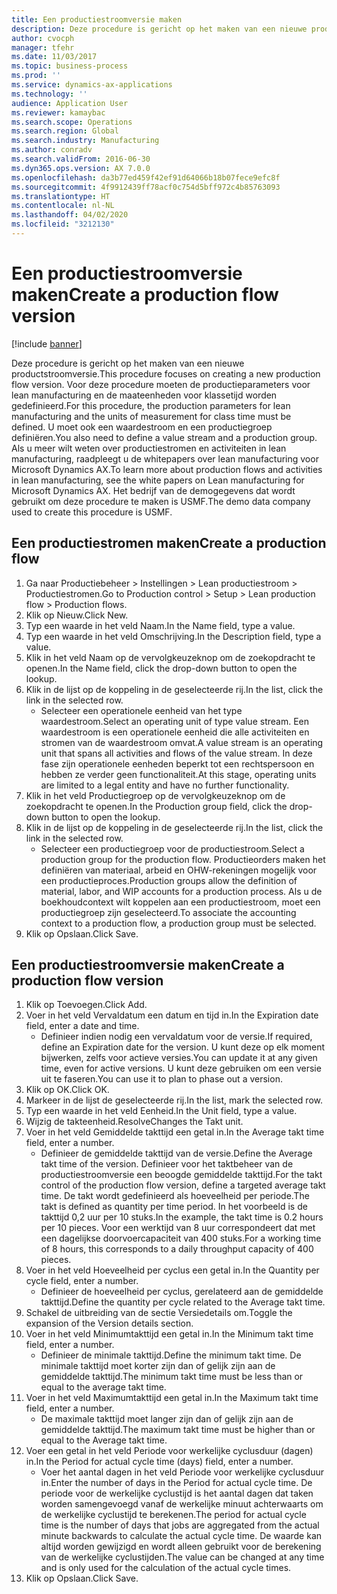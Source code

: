 ```yaml
---
title: Een productiestroomversie maken
description: Deze procedure is gericht op het maken van een nieuwe productstroomversie.
author: cvocph
manager: tfehr
ms.date: 11/03/2017
ms.topic: business-process
ms.prod: ''
ms.service: dynamics-ax-applications
ms.technology: ''
audience: Application User
ms.reviewer: kamaybac
ms.search.scope: Operations
ms.search.region: Global
ms.search.industry: Manufacturing
ms.author: conradv
ms.search.validFrom: 2016-06-30
ms.dyn365.ops.version: AX 7.0.0
ms.openlocfilehash: da3b77ed459f42ef91d64066b18b07fece9efc8f
ms.sourcegitcommit: 4f9912439ff78acf0c754d5bff972c4b85763093
ms.translationtype: HT
ms.contentlocale: nl-NL
ms.lasthandoff: 04/02/2020
ms.locfileid: "3212130"
---
```

# <a name="create-a-production-flow-version"></a><span data-ttu-id="4d736-103">Een productiestroomversie maken</span><span class="sxs-lookup"><span data-stu-id="4d736-103">Create a production flow version</span></span>

[!include [banner](../../includes/banner.md)]

<span data-ttu-id="4d736-104">Deze procedure is gericht op het maken van een nieuwe productstroomversie.</span><span class="sxs-lookup"><span data-stu-id="4d736-104">This procedure focuses on creating a new production flow version.</span></span> <span data-ttu-id="4d736-105">Voor deze procedure moeten de productieparameters voor lean manufacturing en de maateenheden voor klassetijd worden gedefinieerd.</span><span class="sxs-lookup"><span data-stu-id="4d736-105">For this procedure, the production parameters for lean manufacturing and the units of measurement for class time must be defined.</span></span> <span data-ttu-id="4d736-106">U moet ook een waardestroom en een productiegroep definiëren.</span><span class="sxs-lookup"><span data-stu-id="4d736-106">You also need to define a value stream and a production group.</span></span> <span data-ttu-id="4d736-107">Als u meer wilt weten over productiestromen en activiteiten in lean manufacturing, raadpleegt u de whitepapers over lean manufacturing voor Microsoft Dynamics AX.</span><span class="sxs-lookup"><span data-stu-id="4d736-107">To learn more about production flows and activities in lean manufacturing, see the white papers on Lean manufacturing for Microsoft Dynamics AX.</span></span> <span data-ttu-id="4d736-108">Het bedrijf van de demogegevens dat wordt gebruikt om deze procedure te maken is USMF.</span><span class="sxs-lookup"><span data-stu-id="4d736-108">The demo data company used to create this procedure is USMF.</span></span>


## <a name="create-a-production-flow"></a><span data-ttu-id="4d736-109">Een productiestromen maken</span><span class="sxs-lookup"><span data-stu-id="4d736-109">Create a production flow</span></span>
1. <span data-ttu-id="4d736-110">Ga naar Productiebeheer > Instellingen > Lean productiestroom > Productiestromen.</span><span class="sxs-lookup"><span data-stu-id="4d736-110">Go to Production control > Setup > Lean production flow > Production flows.</span></span>
2. <span data-ttu-id="4d736-111">Klik op Nieuw.</span><span class="sxs-lookup"><span data-stu-id="4d736-111">Click New.</span></span>
3. <span data-ttu-id="4d736-112">Typ een waarde in het veld Naam.</span><span class="sxs-lookup"><span data-stu-id="4d736-112">In the Name field, type a value.</span></span>
4. <span data-ttu-id="4d736-113">Typ een waarde in het veld Omschrijving.</span><span class="sxs-lookup"><span data-stu-id="4d736-113">In the Description field, type a value.</span></span>
5. <span data-ttu-id="4d736-114">Klik in het veld Naam op de vervolgkeuzeknop om de zoekopdracht te openen.</span><span class="sxs-lookup"><span data-stu-id="4d736-114">In the Name field, click the drop-down button to open the lookup.</span></span>
6. <span data-ttu-id="4d736-115">Klik in de lijst op de koppeling in de geselecteerde rij.</span><span class="sxs-lookup"><span data-stu-id="4d736-115">In the list, click the link in the selected row.</span></span>
    * <span data-ttu-id="4d736-116">Selecteer een operationele eenheid van het type waardestroom.</span><span class="sxs-lookup"><span data-stu-id="4d736-116">Select an operating unit of type value stream.</span></span> <span data-ttu-id="4d736-117">Een waardestroom is een operationele eenheid die alle activiteiten en stromen van de waardestroom omvat.</span><span class="sxs-lookup"><span data-stu-id="4d736-117">A value stream is an operating unit that spans all activities and flows of the value stream.</span></span> <span data-ttu-id="4d736-118">In deze fase zijn operationele eenheden beperkt tot een rechtspersoon en hebben ze verder geen functionaliteit.</span><span class="sxs-lookup"><span data-stu-id="4d736-118">At this stage, operating units are limited to a legal entity and have no further functionality.</span></span>  
7. <span data-ttu-id="4d736-119">Klik in het veld Productiegroep op de vervolgkeuzeknop om de zoekopdracht te openen.</span><span class="sxs-lookup"><span data-stu-id="4d736-119">In the Production group field, click the drop-down button to open the lookup.</span></span>
8. <span data-ttu-id="4d736-120">Klik in de lijst op de koppeling in de geselecteerde rij.</span><span class="sxs-lookup"><span data-stu-id="4d736-120">In the list, click the link in the selected row.</span></span>
    * <span data-ttu-id="4d736-121">Selecteer een productiegroep voor de productiestroom.</span><span class="sxs-lookup"><span data-stu-id="4d736-121">Select a production group for the production flow.</span></span> <span data-ttu-id="4d736-122">Productieorders maken het definiëren van materiaal, arbeid en OHW-rekeningen mogelijk voor een productieproces.</span><span class="sxs-lookup"><span data-stu-id="4d736-122">Production groups allow the definition of material, labor, and WIP accounts for a production process.</span></span> <span data-ttu-id="4d736-123">Als u de boekhoudcontext wilt koppelen aan een productiestroom, moet een productiegroep zijn geselecteerd.</span><span class="sxs-lookup"><span data-stu-id="4d736-123">To associate the accounting context to a production flow, a production group must be selected.</span></span>  
9. <span data-ttu-id="4d736-124">Klik op Opslaan.</span><span class="sxs-lookup"><span data-stu-id="4d736-124">Click Save.</span></span>

## <a name="create-a-production-flow-version"></a><span data-ttu-id="4d736-125">Een productiestroomversie maken</span><span class="sxs-lookup"><span data-stu-id="4d736-125">Create a production flow version</span></span>
1. <span data-ttu-id="4d736-126">Klik op Toevoegen.</span><span class="sxs-lookup"><span data-stu-id="4d736-126">Click Add.</span></span>
2. <span data-ttu-id="4d736-127">Voer in het veld Vervaldatum een datum en tijd in.</span><span class="sxs-lookup"><span data-stu-id="4d736-127">In the Expiration date field, enter a date and time.</span></span>
    * <span data-ttu-id="4d736-128">Definieer indien nodig een vervaldatum voor de versie.</span><span class="sxs-lookup"><span data-stu-id="4d736-128">If required, define an Expiration date for the version.</span></span> <span data-ttu-id="4d736-129">U kunt deze op elk moment bijwerken, zelfs voor actieve versies.</span><span class="sxs-lookup"><span data-stu-id="4d736-129">You can update it at any given time, even for active versions.</span></span> <span data-ttu-id="4d736-130">U kunt deze gebruiken om een versie uit te faseren.</span><span class="sxs-lookup"><span data-stu-id="4d736-130">You can use it to plan to phase out a version.</span></span>  
3. <span data-ttu-id="4d736-131">Klik op OK.</span><span class="sxs-lookup"><span data-stu-id="4d736-131">Click OK.</span></span>
4. <span data-ttu-id="4d736-132">Markeer in de lijst de geselecteerde rij.</span><span class="sxs-lookup"><span data-stu-id="4d736-132">In the list, mark the selected row.</span></span>
5. <span data-ttu-id="4d736-133">Typ een waarde in het veld Eenheid.</span><span class="sxs-lookup"><span data-stu-id="4d736-133">In the Unit field, type a value.</span></span>
6. <span data-ttu-id="4d736-134">Wijzig de takteenheid.</span><span class="sxs-lookup"><span data-stu-id="4d736-134">ResolveChanges the Takt unit.</span></span>
7. <span data-ttu-id="4d736-135">Voer in het veld Gemiddelde takttijd een getal in.</span><span class="sxs-lookup"><span data-stu-id="4d736-135">In the Average takt time field, enter a number.</span></span>
    * <span data-ttu-id="4d736-136">Definieer de gemiddelde takttijd van de versie.</span><span class="sxs-lookup"><span data-stu-id="4d736-136">Define the Average takt time of the version.</span></span> <span data-ttu-id="4d736-137">Definieer voor het taktbeheer van de productiestroomversie een beoogde gemiddelde takttijd.</span><span class="sxs-lookup"><span data-stu-id="4d736-137">For the takt control of the production flow version, define a targeted average takt time.</span></span> <span data-ttu-id="4d736-138">De takt wordt gedefinieerd als hoeveelheid per periode.</span><span class="sxs-lookup"><span data-stu-id="4d736-138">The takt is defined as quantity per time period.</span></span> <span data-ttu-id="4d736-139">In het voorbeeld is de takttijd 0,2 uur per 10 stuks.</span><span class="sxs-lookup"><span data-stu-id="4d736-139">In the example, the takt time is 0.2 hours per 10 pieces.</span></span> <span data-ttu-id="4d736-140">Voor een werktijd van 8 uur correspondeert dat met een dagelijkse doorvoercapaciteit van 400 stuks.</span><span class="sxs-lookup"><span data-stu-id="4d736-140">For a working time of 8 hours, this corresponds to a daily throughput capacity of 400 pieces.</span></span>  
8. <span data-ttu-id="4d736-141">Voer in het veld Hoeveelheid per cyclus een getal in.</span><span class="sxs-lookup"><span data-stu-id="4d736-141">In the Quantity per cycle field, enter a number.</span></span>
    * <span data-ttu-id="4d736-142">Definieer de hoeveelheid per cyclus, gerelateerd aan de gemiddelde takttijd.</span><span class="sxs-lookup"><span data-stu-id="4d736-142">Define the quantity per cycle related to the Average takt time.</span></span>  
9. <span data-ttu-id="4d736-143">Schakel de uitbreiding van de sectie Versiedetails om.</span><span class="sxs-lookup"><span data-stu-id="4d736-143">Toggle the expansion of the Version details section.</span></span>
10. <span data-ttu-id="4d736-144">Voer in het veld Minimumtakttijd een getal in.</span><span class="sxs-lookup"><span data-stu-id="4d736-144">In the Minimum takt time field, enter a number.</span></span>
    * <span data-ttu-id="4d736-145">Definieer de minimale takttijd.</span><span class="sxs-lookup"><span data-stu-id="4d736-145">Define the minimum takt time.</span></span> <span data-ttu-id="4d736-146">De minimale takttijd moet korter zijn dan of gelijk zijn aan de gemiddelde takttijd.</span><span class="sxs-lookup"><span data-stu-id="4d736-146">The minimum takt time must be less than or equal to the average takt time.</span></span>  
11. <span data-ttu-id="4d736-147">Voer in het veld Maximumtakttijd een getal in.</span><span class="sxs-lookup"><span data-stu-id="4d736-147">In the Maximum takt time field, enter a number.</span></span>
    * <span data-ttu-id="4d736-148">De maximale takttijd moet langer zijn dan of gelijk zijn aan de gemiddelde takttijd.</span><span class="sxs-lookup"><span data-stu-id="4d736-148">The maximum takt time must be higher than or equal to the Average takt time.</span></span>  
12. <span data-ttu-id="4d736-149">Voer een getal in het veld Periode voor werkelijke cyclusduur (dagen) in.</span><span class="sxs-lookup"><span data-stu-id="4d736-149">In the Period for actual cycle time (days) field, enter a number.</span></span>
    * <span data-ttu-id="4d736-150">Voer het aantal dagen in het veld Periode voor werkelijke cyclusduur in.</span><span class="sxs-lookup"><span data-stu-id="4d736-150">Enter the number of days in the Period for actual cycle time.</span></span> <span data-ttu-id="4d736-151">De periode voor de werkelijke cyclustijd is het aantal dagen dat taken worden samengevoegd vanaf de werkelijke minuut achterwaarts om de werkelijke cyclustijd te berekenen.</span><span class="sxs-lookup"><span data-stu-id="4d736-151">The period for actual cycle time is the number of days that jobs are aggregated from the actual minute backwards to calculate the actual cycle time.</span></span> <span data-ttu-id="4d736-152">De waarde kan altijd worden gewijzigd en wordt alleen gebruikt voor de berekening van de werkelijke cyclustijden.</span><span class="sxs-lookup"><span data-stu-id="4d736-152">The value can be changed at any time and is only used for the calculation of the actual cycle times.</span></span>  
13. <span data-ttu-id="4d736-153">Klik op Opslaan.</span><span class="sxs-lookup"><span data-stu-id="4d736-153">Click Save.</span></span>

